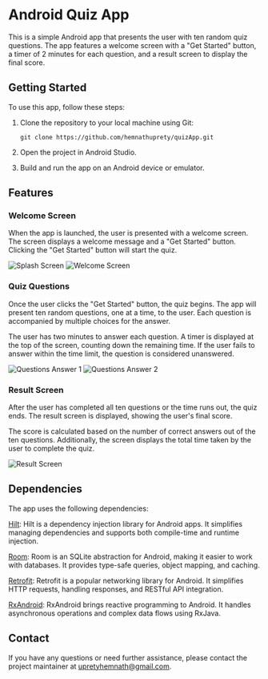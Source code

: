 # Android Quiz App
This is a simple Android app that presents the user with ten random quiz questions. The app features a welcome screen with a "Get Started" button, a timer of 2 minutes for each question, and a result screen to display the final score.

## Getting Started
To use this app, follow these steps:

1. Clone the repository to your local machine using Git: <pre> ``` git clone https://github.com/hemnathuprety/quizApp.git ``` </pre>

2. Open the project in Android Studio.

3. Build and run the app on an Android device or emulator.

## Features
### Welcome Screen
When the app is launched, the user is presented with a welcome screen. The screen displays a welcome message and a "Get Started" button. Clicking the "Get Started" button will start the quiz.

![Splash Screen](Screenshot_20230701_224138.png)
![Welcome Screen](Screenshot_20230701_224221.png)

### Quiz Questions
Once the user clicks the "Get Started" button, the quiz begins. The app will present ten random questions, one at a time, to the user. Each question is accompanied by multiple choices for the answer.

The user has two minutes to answer each question. A timer is displayed at the top of the screen, counting down the remaining time. If the user fails to answer within the time limit, the question is considered unanswered.

![Questions Answer 1](Screenshot_20230702_113750.png)
![Questions Answer 2](Screenshot_20230702_113903.png)

### Result Screen
After the user has completed all ten questions or the time runs out, the quiz ends. The result screen is displayed, showing the user's final score.

The score is calculated based on the number of correct answers out of the ten questions. Additionally, the screen displays the total time taken by the user to complete the quiz.

![Result Screen](Screenshot_20230701_224547.png)

## Dependencies
The app uses the following dependencies:

[Hilt](https://dagger.dev/hilt/): Hilt is a dependency injection library for Android apps. It simplifies managing dependencies and supports both compile-time and runtime injection.

[Room](https://developer.android.com/training/data-storage/room): Room is an SQLite abstraction for Android, making it easier to work with databases. It provides type-safe queries, object mapping, and caching.

[Retrofit](https://square.github.io/retrofit/): Retrofit is a popular networking library for Android. It simplifies HTTP requests, handling responses, and RESTful API integration.

[RxAndroid](https://github.com/ReactiveX/RxAndroid): RxAndroid brings reactive programming to Android. It handles asynchronous operations and complex data flows using RxJava.

## Contact
If you have any questions or need further assistance, please contact the project maintainer at upretyhemnath@gmail.com.
